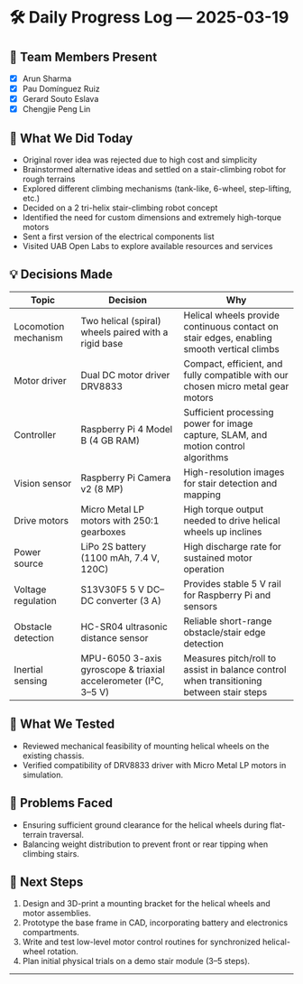 # 🛠️ Daily Progress Log — 2025-03-19

## 👥 Team Members Present
- [x] Arun Sharma
- [x] Pau Domínguez Ruiz
- [x] Gerard Souto Eslava
- [x] Chengjie Peng Lin

## 🎯 What We Did Today
- Original rover idea was rejected due to high cost and simplicity
- Brainstormed alternative ideas and settled on a stair-climbing robot for rough terrains
- Explored different climbing mechanisms (tank-like, 6-wheel, step-lifting, etc.)
- Decided on a 2 tri-helix stair-climbing robot concept
- Identified the need for custom dimensions and extremely high-torque motors
- Sent a first version of the electrical components list
- Visited UAB Open Labs to explore available resources and services

## 💡 Decisions Made
| Topic               | Decision                                   | Why                                                  |
|---------------------|--------------------------------------------|------------------------------------------------------|
| Locomotion mechanism           | Two helical (spiral) wheels paired with a rigid base                                                                                | Helical wheels provide continuous contact on stair edges, enabling smooth vertical climbs               |
| Motor driver                   | Dual DC motor driver DRV8833                                                                                                         | Compact, efficient, and fully compatible with our chosen micro metal gear motors                         |
| Controller                     | Raspberry Pi 4 Model B (4 GB RAM)                                                                                                    | Sufficient processing power for image capture, SLAM, and motion control algorithms                       |
| Vision sensor                  | Raspberry Pi Camera v2 (8 MP)                                                                                                        | High-resolution images for stair detection and mapping                                                  |
| Drive motors                   | Micro Metal LP motors with 250:1 gearboxes                                                                                            | High torque output needed to drive helical wheels up inclines                                            |
| Power source                   | LiPo 2S battery (1100 mAh, 7.4 V, 120C)                                                                                               | High discharge rate for sustained motor operation                                                        |
| Voltage regulation             | S13V30F5 5 V DC–DC converter (3 A)                                                                                                    | Provides stable 5 V rail for Raspberry Pi and sensors                                                    |
| Obstacle detection             | HC-SR04 ultrasonic distance sensor                                                                                                    | Reliable short-range obstacle/stair edge detection                                                        |
| Inertial sensing               | MPU-6050 3-axis gyroscope & triaxial accelerometer (I²C, 3–5 V)                                                                        | Measures pitch/roll to assist in balance control when transitioning between stair steps                  |

## 🧪 What We Tested
- Reviewed mechanical feasibility of mounting helical wheels on the existing chassis.  
- Verified compatibility of DRV8833 driver with Micro Metal LP motors in simulation.

## 🔧 Problems Faced
- Ensuring sufficient ground clearance for the helical wheels during flat-terrain traversal.  
- Balancing weight distribution to prevent front or rear tipping when climbing stairs.  

## 📌 Next Steps
1. Design and 3D-print a mounting bracket for the helical wheels and motor assemblies.  
2. Prototype the base frame in CAD, incorporating battery and electronics compartments.  
3. Write and test low-level motor control routines for synchronized helical-wheel rotation.  
4. Plan initial physical trials on a demo stair module (3–5 steps).

---
